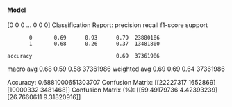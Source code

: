 #### Model
[0 0 0 ... 0 0 0]
Classification Report:
              precision    recall  f1-score   support

           0       0.69      0.93      0.79  23880186
           1       0.68      0.26      0.37  13481800

    accuracy                           0.69  37361986
   macro avg       0.68      0.59      0.58  37361986
weighted avg       0.69      0.69      0.64  37361986

Accuracy: 0.6881000651303707
Confusion Matrix:
[[22227317  1652869]
 [10000332  3481468]]
Confusion Matrix (%):
[[59.49179736  4.42393239]
 [26.7660611   9.31820916]]
